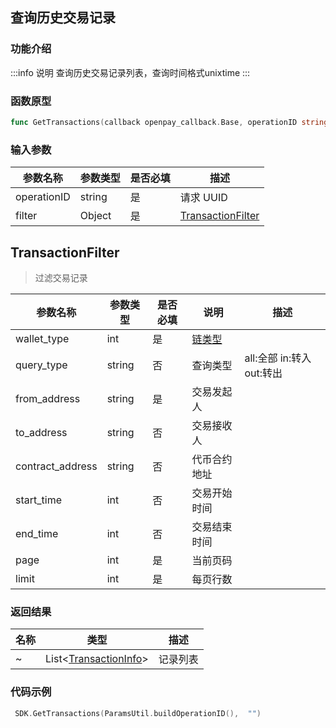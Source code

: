 ## 查询历史交易记录

### 功能介绍

:::info 说明
查询历史交易记录列表，查询时间格式unixtime
:::

### 函数原型

```go showLineNumbers
func GetTransactions(callback openpay_callback.Base, operationID string, filter TransactionFilter)
```

### 输入参数

| 参数名称    | 参数类型 | 是否必填 | 描述                  |
| ----------- | -------- | -------- | --------------------- |
| operationID | string   | 是       | 请求 UUID             |
| filter      | Object   | 是       | [TransactionFilter]() |

## TransactionFilter

> 过滤交易记录

| 参数名称         | 参数类型 | 是否必填 | 说明                                | 描述                      |
| ---------------- | -------- | -------- | ----------------------------------- | ------------------------- |
| wallet_type      | int      | 是       | [链类型](/common/enum.md#chaintype) |                           |
| query_type       | string   | 否       | 查询类型                            | all:全部 in:转入 out:转出 |
| from_address     | string   | 是       | 交易发起人                          |                           |
| to_address       | string   | 否       | 交易接收人                          |                           |
| contract_address | string   | 否       | 代币合约地址                        |                           |
| start_time       | int      | 否       | 交易开始时间                        |                           |
| end_time         | int      | 否       | 交易结束时间                        |                           |
| page             | int      | 是       | 当前页码                            |                           |
| limit            | int      | 是       | 每页行数                            |                           |

### 返回结果

| 名称 | 类型                                                       | 描述     |
| ---- | ---------------------------------------------------------- | -------- |
| ~    | List<[TransactionInfo](/common/entity.md#transactioninfo)> | 记录列表 |

### 代码示例

```go showLineNumbers
 SDK.GetTransactions(ParamsUtil.buildOperationID(),  "")
```
